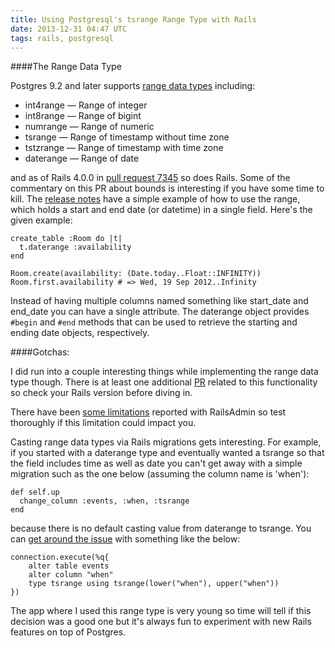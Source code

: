 ```yaml
---
title: Using Postgresql's tsrange Range Type with Rails
date: 2013-12-31 04:47 UTC
tags: rails, postgresql
---
```



####The Range Data Type

Postgres 9.2 and later supports [range data types](http://www.postgresql.org/docs/devel/static/rangetypes.html)
including:

* int4range — Range of integer
* int8range — Range of bigint
* numrange — Range of numeric
* tsrange — Range of timestamp without time zone
* tstzrange — Range of timestamp with time zone
* daterange — Range of date

and as of Rails 4.0.0 in [pull request 7345](https://github.com/rails/rails/pull/7345)
so does Rails.  Some of the commentary on this PR about bounds is interesting if you have
some time to kill. The [release
notes](https://github.com/slbug/rails/blob/af1ef85ad2b227c8d1fb4c90f814e5a8414faa92/activerecord/CHANGELOG.md)
have a simple example of how to use the range, which holds a start and end date
(or datetime) in a single field.  Here's the given example:

```
create_table :Room do |t|
  t.daterange :availability
end

Room.create(availability: (Date.today..Float::INFINITY))
Room.first.availability # => Wed, 19 Sep 2012..Infinity
```

Instead of having multiple columns named something like start\_date and end_date
you can have a single attribute.  The daterange object provides `#begin` and
`#end` methods that can be used to retrieve the starting and ending date
objects, respectively.


####Gotchas:

I did run into a couple interesting things while implementing the range data
type though.  There is at least one additional [PR](https://github.com/rails/rails/pull/12694)
related to this functionality so check your Rails version before diving in.

There have been [some limitations](https://github.com/sferik/rails_admin/issues/1734)
reported with RailsAdmin so test thoroughly if this limitation could impact you.

Casting range data types via Rails migrations gets interesting.  For example, if
you started with a daterange type and eventually wanted a tsrange so that the
field includes time as well as date you can't get away with a simple migration
such as the one below (assuming the column name is 'when'):

```
def self.up
  change_column :events, :when, :tsrange
end
```

because there is no default casting value from daterange to tsrange.  You can
[get around the issue](http://stackoverflow.com/questions/20820997/rails-4-migration-to-change-datatype-of-column-from-daterange-to-tsrange-causin) with something like the below:

```
connection.execute(%q{
    alter table events
    alter column "when"
    type tsrange using tsrange(lower("when"), upper("when"))
})
```

The app where I used this range type is very young so time will tell if this
decision was a good one but it's always fun to experiment with new Rails
features on top of Postgres.
